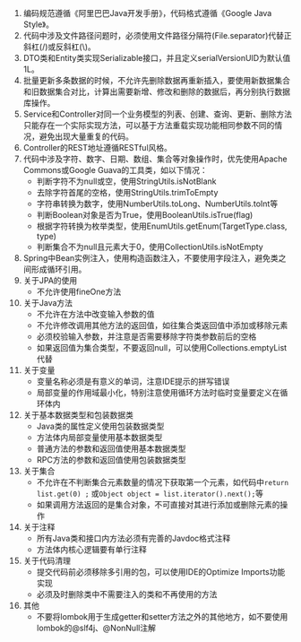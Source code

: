1.  编码规范遵循《阿里巴巴Java开发手册》，代码格式遵循《Google Java Style》。
2.  代码中涉及文件路径问题时，必须使用文件路径分隔符(File.separator)代替正斜杠(/)或反斜杠(\\)。
3.  DTO类和Entity类实现Serializable接口，并且定义serialVersionUID为默认值 1L。
4.  批量更新多条数据的时候，不允许先删除数据再重新插入，要使用新数据集合和旧数据集合对比，计算出需要新增、修改和删除的数据后，再分别执行数据库操作。
5.  Service和Controller对同一个业务模型的列表、创建、查询、更新、删除方法只能存在一个实际实现方法，可以基于方法重载实现功能相同参数不同的情况，避免出现大量重复的代码。
6.  Controller的REST地址遵循RESTful风格。
7.  代码中涉及字符、数字、日期、数组、集合等对象操作时，优先使用Apache Commons或Google Guava的工具类，如以下情况：
    - 判断字符不为null或空，使用StringUtils.isNotBlank
    - 去除字符首尾的空格，使用StringUtils.trimToEmpty
    - 字符串转换为数字，使用NumberUtils.toLong、NumberUtils.toInt等
    - 判断Boolean对象是否为True，使用BooleanUtils.isTrue(flag)
    - 根据字符转换为枚举类型，使用EnumUtils.getEnum(TargetType.class, type)
    - 判断集合不为null且元素大于0，使用CollectionUtils.isNotEmpty
8.  Spring中Bean实例注入，使用构造函数注入，不要使用字段注入，避免类之间形成循环引用。
9.  关于JPA的使用
    - 不允许使用fineOne方法
10. 关于Java方法
    - 不允许在方法中改变输入参数的值
    - 不允许修改调用其他方法的返回值，如往集合类返回值中添加或移除元素
    - 必须校验输入参数，并注意是否需要移除字符类参数前后的空格
    - 如果返回值为集合类型，不要返回null，可以使用Collections.emptyList代替
12. 关于变量
    - 变量名称必须是有意义的单词，注意IDE提示的拼写错误
    - 局部变量的作用域最小化，特别注意使用循环方法时临时变量要定义在循环体内
13. 关于基本数据类型和包装数据类
    - Java类的属性定义使用包装数据类型
    - 方法体内局部变量使用基本数据类型
    - 普通方法的参数和返回值使用基本数据类型
    - RPC方法的参数和返回值使用包装数据类型
13. 关于集合
    - 不允许在不判断集合元素数量的情况下获取第一个元素，如代码中`return list.get(0) ;` 或`Object object = list.iterator().next();`等
    - 如果调用方法返回的是集合对象，不可直接对其进行添加或删除元素的操作
14. 关于注释
    - 所有Java类和接口内方法必须有完善的Javdoc格式注释
    - 方法体内核心逻辑要有单行注释
15. 关于代码清理
    - 提交代码前必须移除多引用的包，可以使用IDE的Optimize Imports功能实现
    - 必须及时删除类中不需要注入的类和不再使用的方法
16. 其他
    - 不要将lombok用于生成getter和setter方法之外的其他地方，如不要使用lombok的@slf4j、@NonNull注解
